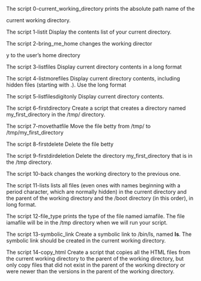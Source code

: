 The script 0-current_working_directory prints the absolute path name of the 

current working directory.



The script 1-listit Display the contents list of your current directory.



The script 2-bring_me_home changes the working director

y to the user’s home directory



The script 3-listfiles Display current directory contents in a long format



The script 4-listmorefiles Display current directory contents, including hidden files (starting with .). Use the long format



The script 5-listfilesdigitonly Display current directory contents.



The script 6-firstdirectory Create a script that creates a directory named my_first_directory in the /tmp/ directory.



The script 7-movethatfile Move the file betty from /tmp/ to /tmp/my_first_directory



The script 8-firstdelete Delete the file betty



The script 9-firstdirdeletion Delete the directory my_first_directory that is in the /tmp directory.



The script 10-back changes the working directory to the previous one.



The script 11-lists lists all files (even ones with names beginning with a period character, which are normally hidden) in the current directory and the parent of the working directory and the /boot directory (in this order), in long format.



The script 12-file_type prints the type of the file named iamafile. The file iamafile will be in the /tmp directory when we will run your script.



The script 13-symbolic_link Create a symbolic link to /bin/ls, named __ls__. The symbolic link should be created in the current working directory.



The script 14-copy_html Create a script that copies all the HTML files from the current working directory to the parent of the working directory, but only copy files that did not exist in the parent of the working directory or were newer than the versions in the parent of the working directory.




